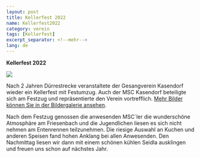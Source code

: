 ```yaml
---
layout: post
title: Kellerfest 2022
name: Kellerfest2022
category: verein
tags: [Kellerfest]
excerpt_separator: <!--mehr-->
lang: de
---
```


**Kellerfest 2022**

![]([https://.jpg](https://www.msc-kasendorf.de/dlc/fotos/2022-08-07%20Kellerfest/220807_03.jpg))

<!--mehr-->


Nach 2 Jahren Dürrestrecke veranstaltete der Gesangverein Kasendorf wieder ein Kellerfest mit Festumzug.
Auch der MSC Kasendorf beteiligte sich am Festzug und repräsentierte den Verein vortrefflich.
[Mehr Bilder können Sie in der Bildergalerie ansehen](https://www.msc-kasendorf.de/fotos/2022-08-07%20Kellerfest/).

Nach dem Festzug genossen die anwesenden MSC´ler die wunderschöne Atmosphäre am Friesenbach und die Jugendlichen liesen es sich nicht nehmen am Entenrennen teilzunehmen.
Die riesige Auswahl an Kuchen und anderen Speisen fand hohen Anklang bei allen Anwesenden.
Den Nachmittag liesen wir dann mit einem schönen kühlen Seidla ausklingen und freuen uns schon auf nächstes Jahr.

